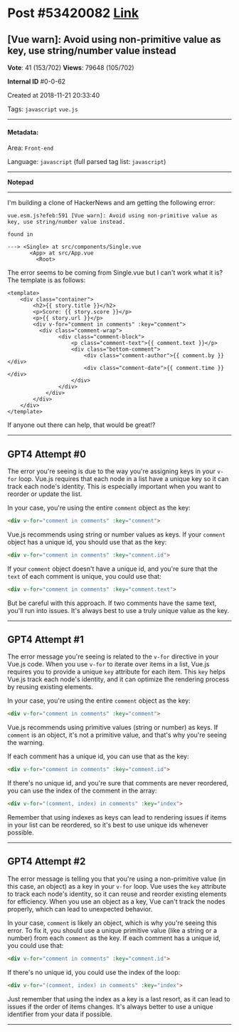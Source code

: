 
# Post \#53420082 [Link](https://stackoverflow.com/questions/53420082/)

## [Vue warn]: Avoid using non-primitive value as key, use string/number value instead

**Vote**: 41 (153/702) **Views**: 79648 (105/702) 

**Internal ID** \#0-0-62

Created at 2018-11-21 20:33:40

Tags: `javascript` `vue.js`

----------

#### Metadata:

Area: `Front-end`

Language: `javascript` (full parsed tag list: `javascript`)

----------

**Notepad**


----------

I'm building a clone of HackerNews and am getting the following error:

```
vue.esm.js?efeb:591 [Vue warn]: Avoid using non-primitive value as key, use string/number value instead.

found in

---> <Single> at src/components/Single.vue
       <App> at src/App.vue
         <Root>
```


The error seems to be coming from Single.vue but I can't work what it is? The template is as follows:

```
<template>
    <div class="container">
        <h2>{{ story.title }}</h2>
        <p>Score: {{ story.score }}</p>
        <p>{{ story.url }}</p>
        <div v-for="comment in comments" :key="comment">
          <div class="comment-wrap">
                <div class="comment-block">
                    <p class="comment-text">{{ comment.text }}</p>
                    <div class="bottom-comment">
                        <div class="comment-author">{{ comment.by }}</div>
                        <div class="comment-date">{{ comment.time }}</div>
                    </div>
                </div>
            </div>
        </div>
    </div>
</template>
```


If anyone out there can help, that would be great!?


----------
        
## GPT4 Attempt \#0

The error you're seeing is due to the way you're assigning keys in your `v-for` loop. Vue.js requires that each node in a list have a unique key so it can track each node's identity. This is especially important when you want to reorder or update the list.

In your case, you're using the entire `comment` object as the key:

```html
<div v-for="comment in comments" :key="comment">
```

Vue.js recommends using string or number values as keys. If your `comment` object has a unique id, you should use that as the key:

```html
<div v-for="comment in comments" :key="comment.id">
```

If your `comment` object doesn't have a unique id, and you're sure that the `text` of each comment is unique, you could use that:

```html
<div v-for="comment in comments" :key="comment.text">
```

But be careful with this approach. If two comments have the same text, you'll run into issues. It's always best to use a truly unique value as the key.

--------

## GPT4 Attempt \#1

The error message you're seeing is related to the `v-for` directive in your Vue.js code. When you use `v-for` to iterate over items in a list, Vue.js requires you to provide a unique `key` attribute for each item. This `key` helps Vue.js track each node's identity, and it can optimize the rendering process by reusing existing elements.

In your case, you're using the entire `comment` object as the key:

```html
<div v-for="comment in comments" :key="comment">
```

Vue.js recommends using primitive values (string or number) as keys. If `comment` is an object, it's not a primitive value, and that's why you're seeing the warning.

If each comment has a unique id, you can use that as the key:

```html
<div v-for="comment in comments" :key="comment.id">
```

If there's no unique id, and you're sure that comments are never reordered, you can use the index of the comment in the array:

```html
<div v-for="(comment, index) in comments" :key="index">
```

Remember that using indexes as keys can lead to rendering issues if items in your list can be reordered, so it's best to use unique ids whenever possible.

--------

## GPT4 Attempt \#2

The error message is telling you that you're using a non-primitive value (in this case, an object) as a key in your `v-for` loop. Vue uses the `key` attribute to track each node's identity, so it can reuse and reorder existing elements for efficiency. When you use an object as a key, Vue can't track the nodes properly, which can lead to unexpected behavior.

In your case, `comment` is likely an object, which is why you're seeing this error. To fix it, you should use a unique primitive value (like a string or a number) from each `comment` as the key. If each comment has a unique id, you could use that:

```html
<div v-for="comment in comments" :key="comment.id">
```

If there's no unique id, you could use the index of the loop:

```html
<div v-for="(comment, index) in comments" :key="index">
```

Just remember that using the index as a key is a last resort, as it can lead to issues if the order of items changes. It's always better to use a unique identifier from your data if possible.

--------
